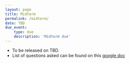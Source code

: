 ```yaml
---
layout: page
title: Midterm
permalink: /midterm/
date: TBD
due_event: 
    type: due
    description: 'Midterm due'
---
```


- To be released on TBD.
- List of questions asked can be found on this [google doc]()
